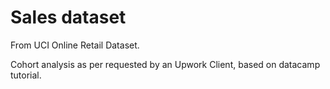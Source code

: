 # Sales dataset
From UCI Online Retail Dataset.

Cohort analysis as per requested by an Upwork Client, based on datacamp tutorial.
